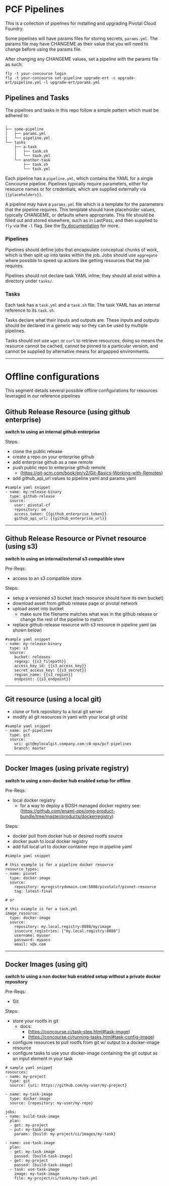 # PCF Pipelines

This is a collection of pipelines for installing and upgrading Pivotal Cloud Foundry.

Some pipelines will have params files for storing secrets, `params.yml`. The
params file may have CHANGEME as their value that you will need to change
before using the params file.

After changing any CHANGEME values, set a pipeline with the params file as such:

```
fly -t your-concourse login
fly -t your-concourse set-pipeline upgrade-ert -c upgrade-ert/pipeline.yml -l upgrade-ert/params.yml
```

## Pipelines and Tasks

The pipelines and tasks in this repo follow a simple pattern which must be adhered to:

```
.
├── some-pipeline
|   ├── params.yml
|   └── pipeline.yml
└── tasks
    ├── a-task
    │   ├── task.sh
    │   └── task.yml
    └── another-task
        ├── task.sh
        └── task.yml
```

Each pipeline has a `pipeline.yml`, which contains the YAML for a single
Concourse pipeline. Pipelines typically require parameters, either for resource
names or for credentials, which are supplied externally via `{{placeholders}}`.

A pipeline may have a `params.yml` file which is a template for the parameters
that the pipeline requires. This template should have placeholder values,
typically CHANGEME, or defaults where appropriate. This file should be filled
out and stored elsewhere, such as in LastPass, and then supplied to `fly` via
the `-l` flag. See the
[fly documentation](http://concourse.ci/fly-set-pipeline.html) for more.

### Pipelines

Pipelines should define jobs that encapsulate conceptual chunks of work, which
is then split up into tasks within the job. Jobs should use `aggregate` where
possible to speed up actions like getting resources that the job requires.

Pipelines should not declare task YAML inline; they should all exist within a
directory under `tasks/`.

### Tasks

Each task has a `task.yml` and a `task.sh` file. The task YAML has an internal
reference to its `task.sh`.

Tasks declare what their inputs and outputs are. These inputs and outputs
should be declared in a generic way so they can be used by multiple pipelines.

Tasks should not use `wget` or `curl` to retrieve resources; doing so means the
resource cannot be cached, cannot be pinned to a particular version, and cannot
be supplied by alternative means for airgapped environments.

---

# Offline configurations

This segment details several possible offline configurations for resources leveraged in our reference pipelines

## Github Release Resource (using github enterprise)
**switch to using an internal github enterprise**

Steps:
- clone the public release
- create a repo on your enterprise github
- add enterprise github as a new remote
- push public repo to enterprise github remote
	- (https://git-scm.com/book/en/v2/Git-Basics-Working-with-Remotes)
- add github_api_url values to pipeline yaml and params yaml

```
#sample yaml snippet
- name: my-release-binary 
  type: github-release
  source:
    user: pivotal-cf
    repository: om
    access_token: {{github_enterprise_token}}
    github_api_url: {{github_enterprise_url}}

```

---


## Github Release Resource or Pivnet resource (using s3)
**switch to using an internal/external s3 compatible store**

Pre-Reqs:
- access to an s3 compatible store

Steps:
- setup a versioned s3 bucket (each resource should have its own bucket)
- download asset from github release page or pivotal network
- upload asset into bucket 
  - make sure the filename matches what was in the github release or change the rest of the pipeline to match
- replace github-release resource with s3 resource in pipeline yaml (as shown below)

```
#sample yaml snippet
- name: my-release-binary
  type: s3
  source: 
    bucket: releases
    regexp: {{s3_filepath}}
    access_key_id: {{s3_access_key}}
    secret_access_key: {{s3_secret}}
    region_name: {{s3_region}}
    endpoint: {{s3_endpoint}}
```

---

## Git resource (using a local git)
- clone or fork repository to a local git server
- modify all git resources in yaml with your local git uri(s)

``` 
#sample yaml snippet
- name: pcf-pipelines
  type: git
  source:
    uri: git@mylocalgit.company.com:c0-ops/pcf-pipelines
    branch: master
```

---

## Docker Images (using private registry)
**switch to using a non-docker hub enabled setup for offline**

Pre-Reqs:
- local docker registry
  - for a way to deploy a BOSH managed docker registry see:
    (https://github.com/enaml-ops/omg-product-bundle/tree/master/products/dockerregistry)

Steps:
- docker pull from docker hub or desired rootfs source
- docker push to local docker registry
- add full local url to docker container repo in pipeline yaml

```
#sample yaml snippet

# this example is for a pipeline docker resource
resource_types:
- name: pivnet
  type: docker-image
  source:
    repository: myregistrydomain.com:5000/pivotalcf/pivnet-resource
    tag: latest-final

# or

# this example is for a task.yml
image_resource:
  type: docker-image
  source:
    repository: my.local.registry:8080/my/image
    insecure_registries: ["my.local.registry:8080"]
    username: myuser
    password: mypass
    email: x@x.com
```

---

## Docker Images (using git)
**switch to using a non docker hub enabled setup without a private docker
repository**

Pre-Reqs:
- Git

Steps:
- store your rootfs in git 
  - docs: 
    - (https://concourse.ci/task-step.html#task-image)
    - (https://concourse.ci/running-tasks.html#task-config-image)
- configure resources to pull rootfs from git w/ output to a docker-image
  resource
- configure tasks to use your docker-image containing the git output as an input
  element in your task

```
# sample yaml snippet
resources:
- name: my-project
  type: git
  source: {uri: https://github.com/my-user/my-project}

- name: my-task-image
  type: docker-image
  source: {repository: my-user/my-repo}

jobs:
- name: build-task-image
  plan:
  - get: my-project
  - put: my-task-image
    params: {build: my-project/ci/images/my-task}

- name: use-task-image
  plan:
  - get: my-task-image
    passed: [build-task-image]
  - get: my-project
    passed: [build-task-image]
  - task: use-task-image
    image: my-task-image
    file: my-project/ci/tasks/my-task.yml
```
